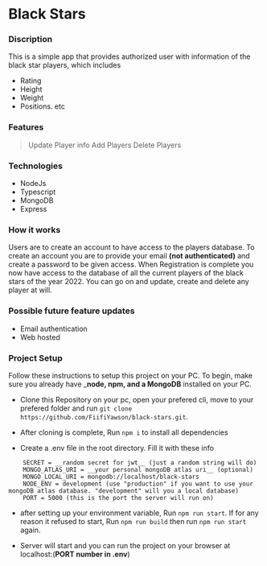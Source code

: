 # Black Stars

### Discription
This is a simple app that provides authorized user with information of the black star players, which includes 
* Rating
* Height
* Weight
* Positions. etc
  
### Features
> Update Player info
> Add Players
> Delete Players

### Technologies
* NodeJs
* Typescript
* MongoDB
* Express

### How it works
Users are to create an account to have access to the players database. 
To create an account you are to provide your email __(not authenticated)__ and create a password to be given access.
When Registration is complete you now have access to the database of all the current players of the black stars of the year 2022.
You can go on and update, create and delete any player at will.

### Possible future feature updates
* Email authentication
* Web hosted

### Project Setup
Follow these instructions to setup this project on your PC.
To begin, make sure you already have ___node, npm, and a MongoDB__ installed on your PC.

* Clone this Repository
on your pc, open your prefered cli, move to your prefered folder and run `git clone https://github.com/FiifiYawson/black-stars.git`.

* After cloning is complete, Run `npm i` to install all dependencies

* Create a .env file in the root directory. Fill it with these info
```.env
    SECRET = __random secret for jwt__ (just a random string will do)    
    MONGO_ATLAS_URI = __your personal mongoDB atlas uri__ (optional)
    MONGO_LOCAL_URI = mongodb://localhost/black-stars
    NODE_ENV = development (use "production" if you want to use your mongoDB atlas database. "development" will you a local database)
    PORT = 5000 (this is the port the server will run on)
```

* after setting up your environment variable, Run `npm run start`.
  If for any reason it refused to start, Run `npm run build` then run `npm run start` again.

* Server will start and you can run the project on your browser at localhost:(__PORT number in .env__)